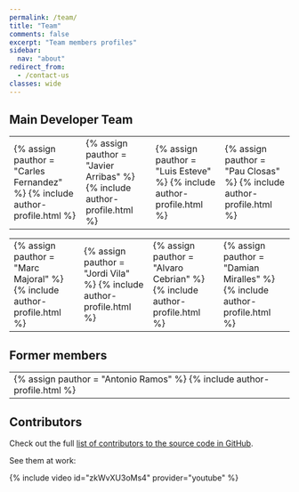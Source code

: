 ```yaml
---
permalink: /team/
title: "Team"
comments: false
excerpt: "Team members profiles"
sidebar:
  nav: "about"
redirect_from:
  - /contact-us
classes: wide
---
```


## Main Developer Team

<html> <body > <table>
 <tr>
     <td class="authortable">
        {% assign pauthor = "Carles Fernandez" %}
        {% include author-profile.html %}
     </td>
     <td class="authortable">
        {% assign pauthor = "Javier Arribas" %}
        {% include author-profile.html %}
     </td>
     <td class="authortable">
        {% assign pauthor = "Luis Esteve" %}
        {% include author-profile.html %}
    </td>
    <td class="authortable">
    {% assign pauthor = "Pau Closas" %}
    {% include author-profile.html %}
   </td>
  </tr>
</table>

<table>
 <tr>
     <td class="authortable">
        {% assign pauthor = "Marc Majoral" %}
        {% include author-profile.html %}
     </td>
     <td class="authortable">
        {% assign pauthor = "Jordi Vila" %}
        {% include author-profile.html %}
     </td>
     <td class="authortable">
        {% assign pauthor = "Alvaro Cebrian" %}
        {% include author-profile.html %}
     </td>
     <td class="authortable">
        {% assign pauthor = "Damian Miralles" %}
        {% include author-profile.html %}
     </td>
  </tr>
</table>

</body> </html>

## Former members

<table>
 <tr>
     <td class="authortable">
        {% assign pauthor = "Antonio Ramos" %}
        {% include author-profile.html %}
     </td>
  </tr>
</table>

## Contributors


Check out the full [list of contributors to the source code in GitHub](https://github.com/gnss-sdr/gnss-sdr/graphs/contributors).

See them at work:

{% include video id="zkWvXU3oMs4" provider="youtube" %}
